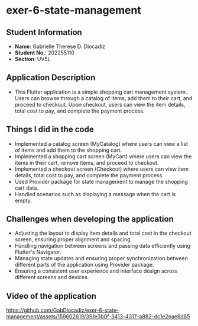 # exer-6-state-management

## Student Information
- **Name**: Gabrielle Therese D. Diocadiz
- **Student No.**: 202255110
- **Section**: UV5L
## Application Description
- This Flutter application is a simple shopping cart management system. Users can browse through a catalog of items, add them to their cart, and proceed to checkout. Upon checkout, users can view the item details, total cost to pay, and complete the payment process.
## Things I did in the code
- Implemented a catalog screen (MyCatalog) where users can view a list of items and add them to the shopping cart.
- Implemented a shopping cart screen (MyCart) where users can view the items in their cart, remove items, and proceed to checkout.
- Implemented a checkout screen (Checkout) where users can view item details, total cost to pay, and complete the payment process.
- Used Provider package for state management to manage the shopping cart data.
- Handled scenarios such as displaying a message when the cart is empty.
## Challenges when developing the application
- Adjusting the layout to display item details and total cost in the checkout screen, ensuring proper alignment and spacing.
- Handling navigation between screens and passing data efficiently using Flutter's Navigator.
- Managing state updates and ensuring proper synchronization between different parts of the application using Provider package.
- Ensuring a consistent user experience and interface design across different screens and devices.
## Video of the application

https://github.com/GabDiocadiz/exer-6-state-management/assets/159602619/391e3b0f-3413-4317-a882-dc1e2eae8d65
